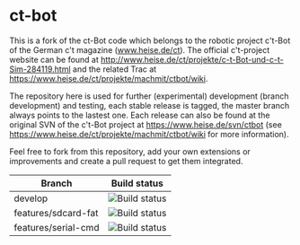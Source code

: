 # ct-bot
This is a fork of the ct-Bot code which belongs to the robotic project c't-Bot of the German c't magazine (www.heise.de/ct).
The official c't-project website can be found at http://www.heise.de/ct/projekte/c-t-Bot-und-c-t-Sim-284119.html and the related Trac at https://www.heise.de/ct/projekte/machmit/ctbot/wiki.

The repository here is used for further (experimental) development (branch development) and testing, each stable release is tagged, the master branch always points to the lastest one. Each release can also be found at the original SVN of the c't-Bot project at https://www.heise.de/svn/ctbot (see https://www.heise.de/ct/projekte/machmit/ctbot/wiki for more information).

Feel free to fork from this repository, add your own extensions or improvements and create a pull request to get them integrated.


| Branch              | Build status  |
| ------------------- | ------------- |
| develop             | ![Build status](https://travis-ci.org/tsandmann/ct-bot.svg?branch=develop "Build status of branch develop") |
| features/sdcard-fat | ![Build status](https://travis-ci.org/tsandmann/ct-bot.svg?branch=features/sdcard-fat "Build status of branch features/sdcard-fat") |
| features/serial-cmd | ![Build status](https://travis-ci.org/tsandmann/ct-bot.svg?branch=features/serial-cmd "Build status of branch features/serial-cmd") |
